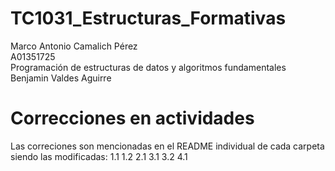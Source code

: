 # TC1031_Estructuras_Formativas

Marco Antonio Camalich Pérez<br />
A01351725<br />
Programación de estructuras de datos y algoritmos fundamentales<br />
Benjamin Valdes Aguirre<br />

# Correcciones en actividades
Las correciones son mencionadas en el README individual de cada carpeta siendo las modificadas:
1.1
1.2
2.1
3.1
3.2
4.1

